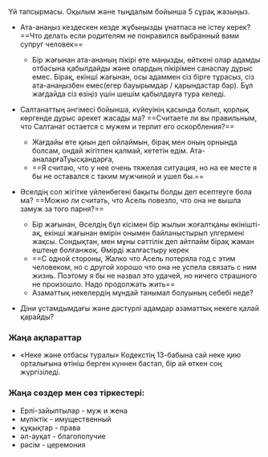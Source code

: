 Үй тапсырмасы. Оқылым және тыңдалым бойынша 5 сұрақ жазыңыз.

- Ата-анаңыз кездескен кезде жұбыңызды ұнатпаса не істеу керек? 
  ==Что делать если родителям не понравился выбранный вами супруг человек==
	- Бір жағынан ата-ананың пікірі өте маңызды, өйткені олар адамды отбасына қабылдайды және олардың пікірімен санаспау дұрыс емес. Бірақ, екінші жағынан, осы адаммен сіз бірге тұрасыз, сіз ата-анаңызбен емес(егер бауырымдар / қарындастар бар). Бұл жағдайда сіз өзіңіз үшін шешім қабылдауға тура келеді.
- Салтанаттың әнгімесі бойынша, күйеуінің қасында болып, қорлық көргенде дұрыс әрекет жасады ма?
  ==Считаете ли вы правильным, что Салтанат остается с мужем и терпит его оскорбления?==
	- Жағдайы өте қиын деп ойлаймын, бірақ мен оның орнында болсам, ондай жігітпен қалмай, кететін едім. Ата-аналарғаТуысқандарға,
	- ==Я считаю, что у нее очень тяжелая ситуация, но на ее месте я бы не оставался с таким мужчиной и ушел бы.== 
- Әселдің сол жігітке үйленбегені бақыты болды деп есептеуге бола ма?
  ==Можно ли считать, что Асель повезло, что она не вышла замуж за того парня?==
	- Бір жағынан, Әселдің бұл кісімен бір жылын жоғалтқаны өкінішті-ақ, екінші жағынан өмірін онымен байланыстырып үлгермені жақсы. Сондықтан, мен мұны сәттілік деп айтпайм бірақ жаман ештеңе болғанжоқ. Өмірді жалғастыру керек
	- ==С одной стороны, Жалко что Асель потеряла год с этим человеком, но с другой хорошо что она не успела связать с ним жизнь. Поэтому я бы не назвал это удачей, но ничего страшного не произошло. Надо продолжать жить==
	- Азаматтық некелердің мұндай танымал болуының себебі неде?

- Діни ұстамдымдағы және дәстүрлі адамдар азаматтық некеге қалай қарайды?

### Жаңа ақпараттар
- «Неке және отбасы туралы» Кодекстің 13-бабына сай неке қию орталығына өтініш берген күннен бастап, бір ай өткен соң жүргізіледі.


### Жаңа сөздер мен сөз тіркестері:
- Ерлі-зайыптылар - муж и жена
- мүліктік - имущественный 
- құқықтар - права
- әл-ауқат - благополучие
- рәсім - церемония
